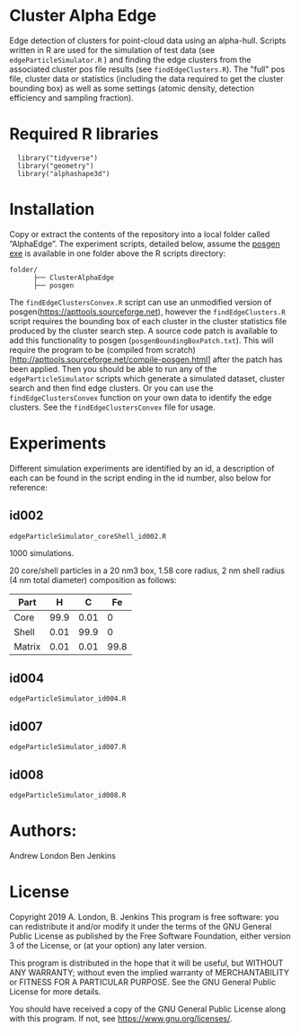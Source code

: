 # Cluster Alpha Edge
Edge detection of clusters for point-cloud data using an alpha-hull. Scripts written in R are used for the simulation of test data (see `edgeParticleSimulator.R` ) and finding the edge clusters from the associated cluster pos file results (see `findEdgeClusters.R`). The "full" pos file, cluster data or statistics (including the data required to get the cluster bounding box) as well as some settings (atomic density, detection efficiency and sampling fraction).

# Required R libraries
```
  library("tidyverse")
  library("geometry")
  library("alphashape3d")
```

# Installation
Copy or extract the contents of the repository into a local folder called “AlphaEdge”. The experiment scripts, detailed below, assume the [posgen exe](https://apttools.sourceforge.net) is available in one folder above the R scripts directory:
```
folder/
      ├── ClusterAlphaEdge
      ├── posgen
```
The `findEdgeClustersConvex.R` script can use an unmodified version of posgen(https://apttools.sourceforge.net), however the `findEdgeClusters.R` script requires the bounding box of each cluster in the cluster statistics file produced by the cluster search step. A source code patch is available to add this functionality to posgen (`posgenBoundingBoxPatch.txt`). This will require the program to be (compiled from scratch)[http://apttools.sourceforge.net/compile-posgen.html] after the patch has been applied.
Then you should be able to run any of the `edgeParticleSimulator` scripts which generate a simulated dataset, cluster search and then find edge clusters. Or you can use the `findEdgeClustersConvex` function on your own data to identify the edge clusters. See the `findEdgeClustersConvex` file for usage.

 
# Experiments
Different simulation experiments are identified by an id, a description of each can be found in the script ending in the id number, also below for reference:
## id002
`edgeParticleSimulator_coreShell_id002.R`

1000 simulations.

20 core/shell particles in a 20 nm3 box, 1.58 core radius, 2 nm shell radius (4 nm total diameter) composition as follows:

| Part | H    | C       | Fe    |
|------|-----|--------|-----|
| Core  | 99.9| 0.01  | 0  |
| Shell | 0.01  | 99.9 | 0  |
| Matrix  | 0.01  | 0.01  | 99.8  |

## id004
`edgeParticleSimulator_id004.R`

## id007
`edgeParticleSimulator_id007.R`

## id008
`edgeParticleSimulator_id008.R`


# Authors: 
Andrew London
Ben Jenkins


# License 
Copyright 2019 A. London, B. Jenkins
This program is free software: you can redistribute it and/or modify
it under the terms of the GNU General Public License as published by
the Free Software Foundation, either version 3 of the License, or
(at your option) any later version.

This program is distributed in the hope that it will be useful,
but WITHOUT ANY WARRANTY; without even the implied warranty of
MERCHANTABILITY or FITNESS FOR A PARTICULAR PURPOSE.  See the
GNU General Public License for more details.

You should have received a copy of the GNU General Public License
along with this program.  If not, see <https://www.gnu.org/licenses/>.
